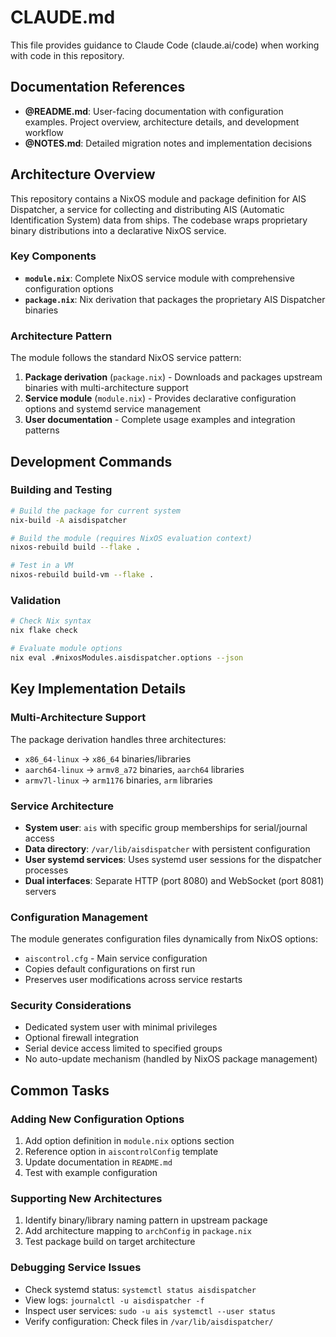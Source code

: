 # CLAUDE.md

This file provides guidance to Claude Code (claude.ai/code) when working with code in this repository.

## Documentation References

- **@README.md**: User-facing documentation with configuration examples. Project overview, architecture details, and development workflow
- **@NOTES.md**: Detailed migration notes and implementation decisions

## Architecture Overview

This repository contains a NixOS module and package definition for AIS Dispatcher, a service for collecting and distributing AIS (Automatic Identification System) data from ships. The codebase wraps proprietary binary distributions into a declarative NixOS service.

### Key Components

- **`module.nix`**: Complete NixOS service module with comprehensive configuration options
- **`package.nix`**: Nix derivation that packages the proprietary AIS Dispatcher binaries 

### Architecture Pattern

The module follows the standard NixOS service pattern:
1. **Package derivation** (`package.nix`) - Downloads and packages upstream binaries with multi-architecture support
2. **Service module** (`module.nix`) - Provides declarative configuration options and systemd service management
3. **User documentation** - Complete usage examples and integration patterns

## Development Commands

### Building and Testing
```bash
# Build the package for current system
nix-build -A aisdispatcher

# Build the module (requires NixOS evaluation context)
nixos-rebuild build --flake .

# Test in a VM
nixos-rebuild build-vm --flake .
```

### Validation
```bash
# Check Nix syntax
nix flake check

# Evaluate module options
nix eval .#nixosModules.aisdispatcher.options --json
```

## Key Implementation Details

### Multi-Architecture Support
The package derivation handles three architectures:
- `x86_64-linux` → `x86_64` binaries/libraries
- `aarch64-linux` → `armv8_a72` binaries, `aarch64` libraries  
- `armv7l-linux` → `arm1176` binaries, `arm` libraries

### Service Architecture
- **System user**: `ais` with specific group memberships for serial/journal access
- **Data directory**: `/var/lib/aisdispatcher` with persistent configuration
- **User systemd services**: Uses systemd user sessions for the dispatcher processes
- **Dual interfaces**: Separate HTTP (port 8080) and WebSocket (port 8081) servers

### Configuration Management
The module generates configuration files dynamically from NixOS options:
- `aiscontrol.cfg` - Main service configuration
- Copies default configurations on first run
- Preserves user modifications across service restarts

### Security Considerations
- Dedicated system user with minimal privileges
- Optional firewall integration
- Serial device access limited to specified groups
- No auto-update mechanism (handled by NixOS package management)

## Common Tasks

### Adding New Configuration Options
1. Add option definition in `module.nix` options section
2. Reference option in `aiscontrolConfig` template
3. Update documentation in `README.md`
4. Test with example configuration

### Supporting New Architectures
1. Identify binary/library naming pattern in upstream package
2. Add architecture mapping to `archConfig` in `package.nix`
3. Test package build on target architecture

### Debugging Service Issues
- Check systemd status: `systemctl status aisdispatcher`
- View logs: `journalctl -u aisdispatcher -f`
- Inspect user services: `sudo -u ais systemctl --user status`
- Verify configuration: Check files in `/var/lib/aisdispatcher/`